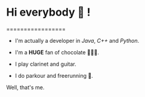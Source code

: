 # Hi everybody 👋 !
=================

- I'm actually a developer in *Java*, *C++* and *Python*.<p>
- I'm a **HUGE** fan of chocolate 🍫🍫🍫.<p>
- I play clarinet and guitar.<p>
- I do parkour and freerunning 🤸.<p>
<p>
Well, that's me.
